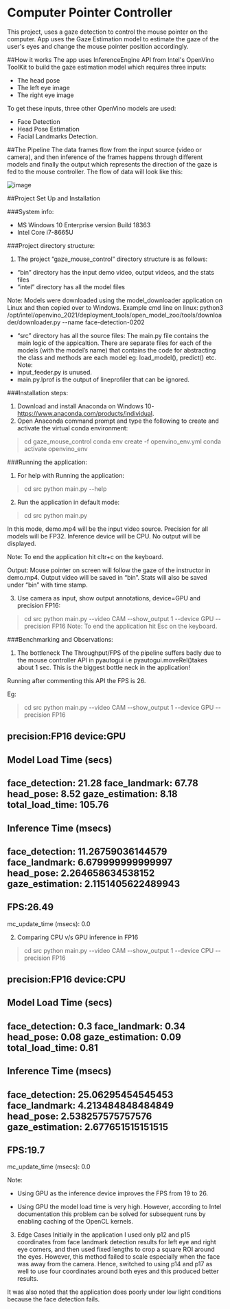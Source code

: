 # Computer Pointer Controller
This project, uses a gaze detection to control the mouse pointer on the computer. App uses the Gaze Estimation model to estimate the gaze of the user's eyes and change the mouse pointer position accordingly. 

##How it works
The app uses InferenceEngine API from Intel's OpenVino ToolKit to build the gaze estimation model which requires three inputs:
* The head pose
* The left eye image
* The right eye image

To get these inputs, three other OpenVino models are used:
* Face Detection
* Head Pose Estimation
* Facial Landmarks Detection.

##The Pipeline
The data frames flow from the input source (video or camera), and then inference of the frames happens through different models and finally the output which represents the direction of the gaze is fed to the mouse controller. The flow of data will look like this:

![image](https://user-images.githubusercontent.com/16221610/121136887-fca6da00-c7ea-11eb-9dcb-ce568a0acc99.png)


##Project Set Up and Installation

###System info:
- MS Windows 10 Enterprise version Build 18363
- Intel Core i7-8665U

###Project directory structure:

1. The project “gaze_mouse_control” directory structure is as follows:
- “bin” directory has the input demo video, output videos, and the stats files
- “intel” directory has all the model files

Note:
Models were downloaded using the model_downloader application on Linux and then copied over to Windows.
Example cmd line on linux: 
python3 /opt/intel/openvino_2021/deployment_tools/open_model_zoo/tools/downloader/downloader.py --name face-detection-0202

- “src” directory has all the source files:
The main.py file contains the main logic of the appicaltion. 
There are separate files for each of the models (with the model’s name) that contains the code for abstracting the class and methods are each model eg: load_model(), predict() etc.
Note: 
- input_feeder.py is unused. 
- main.py.lprof is the output of lineprofiler that can be ignored.

###Installation steps:

1. Download and install Anaconda on Windows 10- https://www.anaconda.com/products/individual.
2. Open Anaconda command prompt and type the following to create and activate the virtual conda environment:
> cd gaze_mouse_control
> conda env create -f openvino_env.yml 
> conda activate openvino_env	

###Running the application:
1. For help with Running the application: 
>cd src
>python main.py --help

2. Run the application in default mode: 
>cd src
>python main.py

In this mode, demo.mp4 will be the input video source. Precision for all models will be FP32. Inference device will be CPU. No output will be displayed. 

Note: 
To end the application hit cltr+c on the keyboard.

Output:
Mouse pointer on screen will follow the gaze of the instructor in demo.mp4.
Output video will be saved in “bin”. Stats will also be saved under “bin” with time stamp.

3. Use camera as input, show output annotations, device=GPU and precision FP16:

>cd src
   >python main.py --video CAM --show_output 1 --device GPU --precision FP16
Note: 
To end the application hit Esc on the keyboard.
   

###Benchmarking and Observations:

1. The bottleneck
The Throughput/FPS of the pipeline suffers badly due to the mouse controller API in pyautogui i.e pyautogui.moveRel()takes about 1 sec. This is the biggest bottle neck in the application!

Running after commenting this API the FPS is 26.

Eg:
>cd src
   >python main.py --video CAM --show_output 1 --device GPU --precision FP16

precision:FP16
device:GPU
---------------
Model Load Time (secs) 
---------------
face_detection: 21.28
face_landmark: 67.78
head_pose: 8.52
gaze_estimation: 8.18
total_load_time: 105.76
---------------
Inference Time (msecs) 
---------------
face_detection: 11.26759036144579
face_landmark: 6.679999999999997
head_pose: 2.264658634538152
gaze_estimation: 2.1151405622489943
---------------
FPS:26.49
---------------
mc_update_time (msecs): 0.0 

2. Comparing CPU v/s GPU inference in FP16

>cd src
>python main.py --video CAM --show_output 1 --device CPU --precision FP16

precision:FP16
device:CPU
---------------
Model Load Time (secs) 
---------------
face_detection: 0.3
face_landmark: 0.34
head_pose: 0.08
gaze_estimation: 0.09
total_load_time: 0.81
---------------
Inference Time (msecs) 
---------------
face_detection: 25.06295454545453
face_landmark: 4.213484848484849
head_pose: 2.538257575757576
gaze_estimation: 2.677651515151515
---------------
FPS:19.7
---------------
mc_update_time (msecs): 0.0

Note:

- Using GPU as the inference device improves the FPS from 19 to 26.

- Using GPU the model load time is very high. However, according to Intel documentation this problem can be solved for subsequent runs by enabling caching of the OpenCL kernels.


3. Edge Cases
Initially in the application I used only p12 and p15 coordinates from face landmark detection results for left eye and right eye corners, and then used fixed lengths to crop a square ROI around the eyes. However, this method failed to scale especially when the face was away from the camera. Hence, switched to using p14 and p17 as well to use four coordinates around both eyes and this produced better results.     

It was also noted that the application does poorly under low light conditions because the face detection fails.




